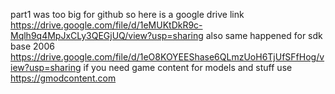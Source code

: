 part1 was too big for github so here is a google drive link https://drive.google.com/file/d/1eMUKtDkR9c-Mqlh9q4MpJxCLy3QEGjUQ/view?usp=sharing
also same happened for sdk base 2006 https://drive.google.com/file/d/1eO8KOYEEShase6QLmzUoH6TjUfSFfHog/view?usp=sharing
if you need game content for models and stuff use https://gmodcontent.com
